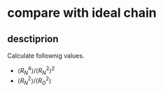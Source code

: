 # compare with ideal chain

## desctiprion
Calculate follownig values.
- $\langle R_N^4\rangle / \langle R_N^2\rangle^2$
- $\langle R_N^2\rangle / \langle R_G^2\rangle$


